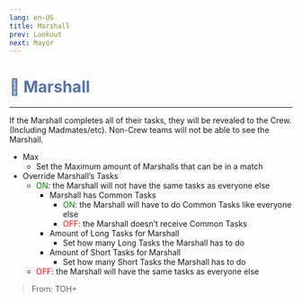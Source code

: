 ```yaml
---
lang: en-US
title: Marshall
prev: Lookout
next: Mayor
---
```


# <font color="#5573aa">🤴 <b>Marshall</b></font> <Badge text="Power" type="tip" vertical="middle"/>

***

If the Marshall completes all of their tasks, they will be revealed to the Crew. (Including Madmates/etc). Non-Crew teams will not be able to see the Marshall.

- Max
  - Set the Maximum amount of Marshalls that can be in a match
- Override Marshall’s Tasks
  - <font color=green>ON</font>: the Marshall will not have the same tasks as everyone else
    - Marshall has Common Tasks
      - <font color=green>ON</font>: the Marshall will have to do Common Tasks like everyone else
      - <font color=red>OFF</font>: the Marshall doesn’t receive Common Tasks
    - Amount of Long Tasks for Marshall
      - Set how many Long Tasks the Marshall has to do
    - Amount of Short Tasks for Marshall
      - Set how many Short Tasks the Marshall has to do
  - <font color=red>OFF</font>: the Marshall will have the same tasks as everyone else

> From: TOH+
